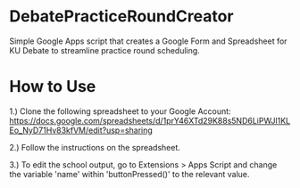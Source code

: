 # DebatePracticeRoundCreator
Simple Google Apps script that creates a Google Form and Spreadsheet for KU Debate to streamline practice round scheduling.

# How to Use
1.) Clone the following spreadsheet to your Google Account: https://docs.google.com/spreadsheets/d/1prY46XTd29K88s5ND6LiPWJl1KLEo_NyD71Hv83kfVM/edit?usp=sharing

2.) Follow the instructions on the spreadsheet.

3.) To edit the school output, go to Extensions > Apps Script and change the variable 'name' within 'buttonPressed()' to the relevant value.
